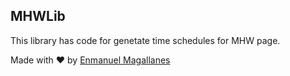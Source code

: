 ## MHWLib

This library has code for genetate time schedules for MHW page.

Made with ❤️ by [Enmanuel Magallanes](https://cardor.dev)